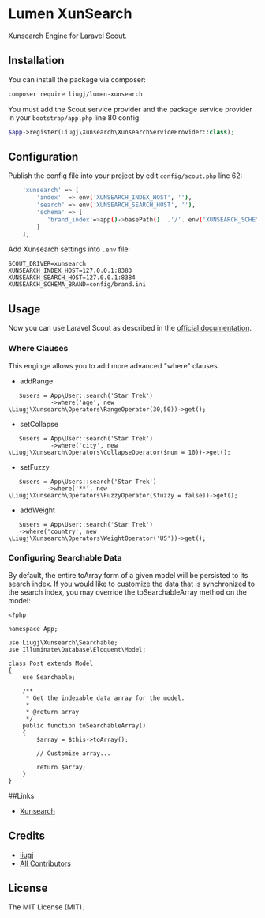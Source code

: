 Lumen XunSearch
==============

Xunsearch Engine for Laravel Scout.

## Installation

You can install the package via composer:

```bash
composer require liugj/lumen-xunsearch
```

You must add the Scout service provider and the package service provider in your `bootstrap/app.php` line 80 config:

```php
$app->register(Liugj\Xunsearch\XunsearchServiceProvider::class);
```

## Configuration 

Publish the config file into your project by edit `config/scout.php` line 62:

```bash
    'xunsearch' => [
        'index'  => env('XUNSEARCH_INDEX_HOST', ''),
        'search' => env('XUNSEARCH_SEARCH_HOST', ''),
        'schema' => [
           'brand_index'=>app()->basePath()  .'/'. env('XUNSEARCH_SCHEMA_BRAND'),
        ]
    ],
```

Add Xunsearch settings into `.env` file:

```
SCOUT_DRIVER=xunsearch
XUNSEARCH_INDEX_HOST=127.0.0.1:8383
XUNSEARCH_SEARCH_HOST=127.0.0.1:8384
XUNSEARCH_SCHEMA_BRAND=config/brand.ini
```

## Usage

Now you can use Laravel Scout as described in the [official documentation](https://laravel.com/docs/5.3/scout).

### Where Clauses

This enginge allows you to add more advanced "where" clauses.

* addRange 

```
   $users = App\User::search('Star Trek')
            ->where('age', new \Liugj\Xunsearch\Operators\RangeOperator(30,50))->get();
```

* setCollapse

```
   $users = App\User::search('Star Trek')
            ->where('city', new \Liugj\Xunsearch\Operators\CollapseOperator($num = 10))->get();
```

* setFuzzy

```
   $users = App\Users::search('Star Trek')
           ->where('**', new \Liugj\Xunsearch\Operators\FuzzyOperator($fuzzy = false))->get();
```

* addWeight

```
   $users = App\User::search('Star Trek')
   ->where('country', new \Liugj\Xunsearch\Operators\WeightOperator('US'))->get();
```

### Configuring Searchable Data

By default, the entire toArray form of a given model will be persisted to its search index. If you would like to customize the data that is synchronized to the search index, you may override the  toSearchableArray method on the model:


```
<?php

namespace App;

use Liugj\Xunsearch\Searchable;
use Illuminate\Database\Eloquent\Model;

class Post extends Model
{
    use Searchable;

    /**
     * Get the indexable data array for the model.
     *
     * @return array
     */
    public function toSearchableArray()
    {
        $array = $this->toArray();

        // Customize array...

        return $array;
    }
}

```


##Links

- [Xunsearch](http://www.xunsearch.com/)


## Credits

- [liugj](https://github.com/liugj)
- [All Contributors](../../contributors)

## License

The MIT License (MIT).
